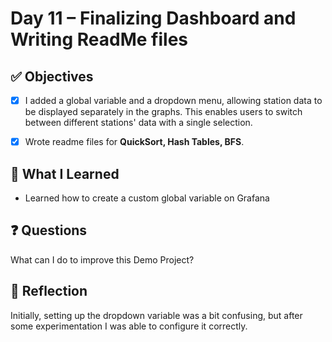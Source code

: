 # Day 11 – Finalizing Dashboard and Writing ReadMe files

## ✅ Objectives
- [x] I added a global variable and a dropdown menu, allowing station data to be displayed separately in the graphs. This enables users to switch between different stations' data with a single selection.
- [x] Wrote readme files for **QuickSort, Hash Tables, BFS**.


## 📘 What I Learned

* Learned how to create a custom global variable on Grafana

## ❓ Questions
What can I do to improve this Demo Project?

## 💬 Reflection
Initially, setting up the dropdown variable was a bit confusing, but after some experimentation I was able to configure it correctly.
